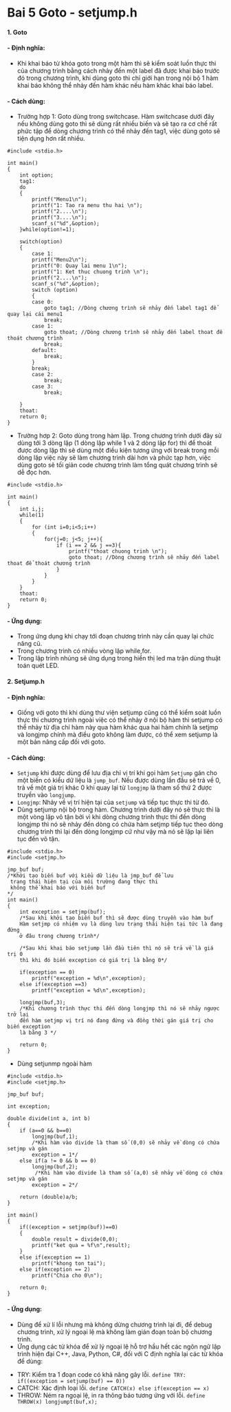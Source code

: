 
# Bai 5 Goto - setjump.h
#### 1. Goto
#### - Định nghĩa:
- Khi khai báo từ khóa goto trong một hàm thì sẽ kiểm soát luồn thực thi của chương trình bằng cách nhảy đến một label đã được khai báo trước đó trong chương trình, khi dùng goto thì chỉ giới hạn trong nội bộ 1 hàm khai báo không thể nhảy đến hàm khác nếu hàm khác khai báo label.
#### - Cách dùng:
- Trường hợp 1: Goto dùng trong switchcase. Hàm switchcase dưới đây nếu không dùng goto thì sẽ dùng rất nhiều biến và sẽ tạo ra cơ chế rất phức tập để dòng chương trình có thể nhảy đến tag1, việc dùng goto sẽ tiện dụng hơn rất nhiều.
```javascripst 
#include <stdio.h>

int main()
{
    int option;
    tag1:
    do
    {
        printf("Menu1\n");
        printf("1: Tao ra menu thu hai \n");
        printf("2....\n");
        printf("3....\n");
        scanf_s("%d",&option);
    }while(option!=1);
    
    switch(option)
    {
        case 1:
        printf("Menu2\n");
        printf("0: Quay lai menu 1\n");
        printf("1: Ket thuc chuong trinh \n");
        printf("2....\n");
        scanf_s("%d",&option);
        switch (option)
        {
        case 0:
            goto tag1; //Dòng chương trình sẽ nhảy đến label tag1 để quay lại cái menu1
            break;
        case 1:
            goto thoat; //Dòng chương trình sẽ nhảy đến label thoat để thoát chương trình
            break;
        default:
            break;
        }
        break;
        case 2:
            break;
        case 3:
            break;

    }
    thoat:
    return 0;
}
```
- Trường hơp 2: Goto dùng trong hàm lặp. Trong chương trình dưới đây sử dùng tới 3 dòng lặp (1 dòng lặp while 1 và 2 dòng lặp for) thì để thoát được dòng lặp thì sẽ dùng một điều kiện tương ứng với break trong mỗi dòng lặp việc này sẽ làm chương trình dài hơn và phức tạp hơn, việc dùng goto sẽ tối giản code chương trình làm tổng quát chương trình sẽ dễ đọc hơn.
```javascripst 
#include <stdio.h>

int main()
{
    int i,j;
    while(1)
    {
        for (int i=0;i<5;i++)
        {
            for(j=0; j<5; j++){
                if (i == 2 && j ==3){
                    printf("thoat chuong trinh \n");
                    goto thoat; //Dòng chương trình sẽ nhảy đến label thoat để thoát chương trình
                }
            }
        }
    }
    thoat:
    return 0;
}
```
#### - Ứng dụng:
- Trong ứng dụng khi chạy tới đoạn chương trình này cần quay lại chức năng cũ.
- Trong chương trình có nhiều vòng lặp while,for.
- Trong lập trình nhúng sẽ ứng dụng trong hiển thị led ma trận dùng thuật toán quét LED. 
#### 2. Setjump.h
#### - Định nghĩa: 
- Giống với goto thì khi dùng thư viện setjump cũng có thể kiểm soát luồn thực thi chương trình ngoài việc có thể nhảy ở nội bộ hàm thì setjump có thể nhảy từ địa chỉ hàm này qua hàm khác qua hai hàm chính là setjmp và longjmp chính mà điều goto không làm được, có thể xem setjump là một bản nâng cấp đối với goto.
#### - Cách dùng:
- `Setjump` khi được dùng để lưu địa chỉ vị trí khi gọi hàm `Setjump` gán cho một biến có kiểu dữ liệu là `jump_buf`. Nếu được dùng lần đầu sẽ trả về 0, trả về một giá trị khác 0 khi quay lại từ `longjmp` là tham số thứ 2 được truyền vào `longjump`.
- `Longjmp`: Nhảy về vị trí hiện tại của `setjump` và tiếp tục thực thi từ đó. 
- Dùng setjump nội bộ trong hàm. Chương trình dưới đây nó sẽ thực thi là một vòng lặp vô tận bởi vì khi dòng chương trình thực thi đến dòng longjmp thì nó sẽ nhảy đến dòng có chứa hàm setjmp tiếp tục theo dòng chương trình thì lại đến dòng longjmp cứ như vậy mà nó sẽ lặp lại liên tục đến vô tận. 
```javascipt
#include <stdio.h>
#include <setjmp.h>

jmp_buf buf;
/*Khởi tạo biến buf với kiểu dữ liệu là jmp_buf để lưu
 trạng thái hiện tại của môi trường đang thực thi
 không thể khai báo với biến buf  
*/
int main()
{
    int exception = setjmp(buf);
    /*Sau khi khởi tạo biến buf thì sẽ được dùng truyền vào hàm buf
    Hàm setjmp có nhiệm vụ là dùng lưu trạng thái hiện tại tức là đang đứng 
    ở đâu trong chương trình*/
    
    /*Sau khi khai báo setjump lần đầu tiên thì nó sẽ trả về là giá trị 0
    thì khi đó biến exception có giá trị là bằng 0*/

    if(exception == 0)
        printf("exception = %d\n",exception);
    else if(exception ==3)
        printf("exception = %d\n",exception);

    longjmp(buf,3);
    /*Khi chương trình thực thi đến dòng longjmp thì nó sẽ nhảy ngược trở lại
    đến hàm setjmp vị trí nó đang đứng và đồng thời gán giá trị cho biến exception
    là bằng 3 */

    return 0;
}
```
- Dùng setjunmp ngoài hàm 
```javascipt
#include <stdio.h>
#include <setjmp.h>

jmp_buf buf;

int exception;

double divide(int a, int b)
{
    if (a==0 && b==0)
        longjmp(buf,1); 
        /*Khi hàm vào divide là tham số (0,0) sẽ nhảy về dòng có chứa setjmp và gán
        exception = 1*/
    else if(a != 0 && b == 0)
        longjmp(buf,2);
         /*Khi hàm vào divide là tham số (a,0) sẽ nhảy về dòng có chứa setjmp và gán
        exception = 2*/

    return (double)a/b;
}

int main()
{
    if((exception = setjmp(buf))==0)
    {
        double result = divide(0,0);
        printf("ket qua = %f\n",result);
    }
    else if(exception == 1) 
        printf("khong ton tai");
    else if(exception == 2)
        printf("Chia cho 0\n");

    return 0;
}
```
#### - Ứng dụng:
- Dùng để xử lí lỗi nhưng mà không dừng chương trình lại đi, để debug chương trình, xử lý ngoại lệ mà không làm gián đoạn toàn bộ chương trình.
- Ứng dụng các từ khóa để xử lý ngoại lệ hỗ trợ hầu hết các ngôn ngữ lập trình hiện đại C++, Java, Python, C#, đối với C định nghĩa lại các từ khóa để dùng:
+ TRY: Kiểm tra 1 đoạn code có khả năng gây lỗi.
`define TRY: if((exception = setjump(buf) == 0))`
+ CATCH: Xác định loại lỗi.
`define CATCH(x) else if(exception == x)`
+ THROW: Ném ra ngoại lệ, in ra thông báo tương ứng với lỗi.
`define THROW(x) longjumpt(buf,x);`

